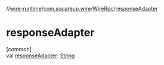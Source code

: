 //[wire-runtime](../../../index.md)/[com.squareup.wire](../index.md)/[WireRpc](index.md)/[responseAdapter](response-adapter.md)

# responseAdapter

[common]\
val [responseAdapter](response-adapter.md): [String](https://kotlinlang.org/api/latest/jvm/stdlib/kotlin/-string/index.html)
